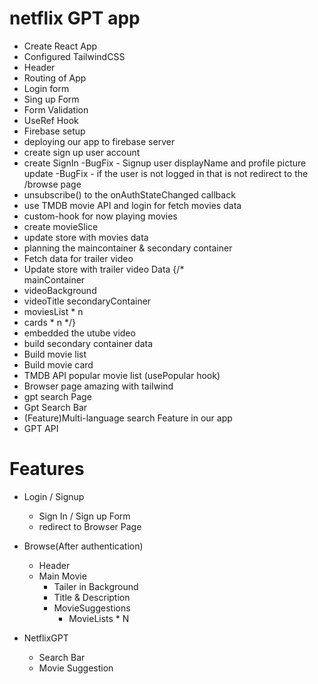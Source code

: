 # netflix GPT app

- Create React App
- Configured TailwindCSS
- Header
- Routing of App
- Login form
- Sing up Form
- Form Validation
- UseRef Hook
- Firebase setup
- deploying our app to firebase server
- create sign up user account
- create SignIn
  -BugFix - Signup user displayName and profile picture update
  -BugFix - if the user is not logged in that is not redirect to the /browse page
- unsubscribe() to the onAuthStateChanged callback
- use TMDB movie API and login for fetch movies data
- custom-hook for now playing movies
- create movieSlice
- update store with movies data
- planning the maincontainer & secondary container
- Fetch data for trailer video
- Update store with trailer video Data
   {/*       
mainContainer
 - videoBackground
 - videoTitle
 secondaryContainer
 - moviesList * n
 - cards * n
 */}
- embedded the utube video
- build secondary container data
- Build movie list
- Build movie card
- TMDB API popular movie list (usePopular hook)
- Browser page amazing with tailwind
- gpt search Page
- Gpt Search Bar
- (Feature)Multi-language search Feature in our app
- GPT API
# Features

- Login / Signup
  - Sign In / Sign up Form
  - redirect to Browser Page
- Browse(After authentication)
  - Header
  - Main Movie
    - Tailer in Background
    - Title & Description
    - MovieSuggestions
      - MovieLists \* N

- NetflixGPT

  - Search Bar
  - Movie Suggestion
